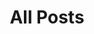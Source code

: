 ---
layout: post-index
title: All Posts
excerpt: "A List of Posts"
image:
  feature: sierras-2.jpg
---
